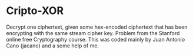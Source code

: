 Cripto-XOR
==========

Decrypt one ciphertext, given some hex-encoded ciphertext that has been encrypting with the same stream cipher key. Problem from the Stanford online free Cryptography course. This was coded mainly by Juan Antonio Cano (jacano) and a some help of me.
